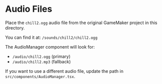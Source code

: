 # Audio Files

Place the `chill2.ogg` audio file from the original GameMaker project in this directory.

You can find it at: `/sounds/chill2/chill2.ogg`

The AudioManager component will look for:
- `/audio/chill2.ogg` (primary)
- `/audio/chill2.mp3` (fallback)

If you want to use a different audio file, update the path in `src/components/AudioManager.tsx`.